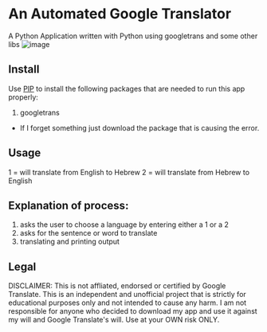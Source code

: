 # An Automated Google Translator
A Python Application written with Python using googletrans and some other libs
![image](https://user-images.githubusercontent.com/30008308/113920515-8c310c00-97ed-11eb-814b-1b794659ba70.png)
## Install
Use [PIP](https://pip.pypa.io/en/stable/) to install the following packages that are needed to run this app properly:
1. googletrans
* If I forget something just download the package that is causing the error.
## Usage
1 = will translate from English to Hebrew
2 = will translate from Hebrew to English
## Explanation of process:
1. asks the user to choose a language by entering either a 1 or a 2
2. asks for the sentence or word to translate
3. translating and printing output
## Legal
DISCLAIMER: This is not affliated, endorsed or certified by Google Translate. This is an independent and unofficial project that is strictly for educational purposes only and not intended to cause any harm. I am not responsible for anyone who decided to download my app and use it against my will and Google Translate's will. Use at your OWN risk ONLY.
